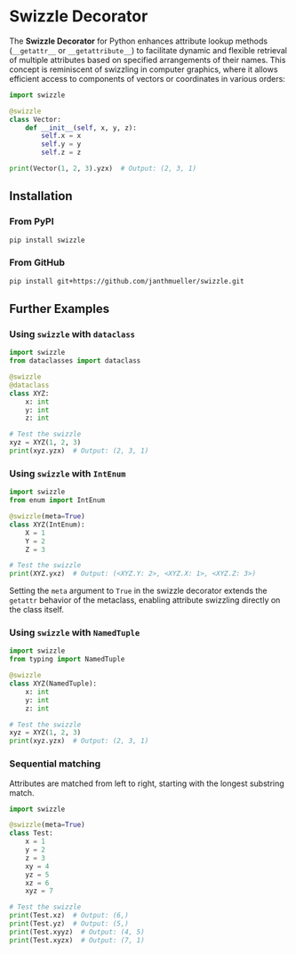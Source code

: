 # Swizzle Decorator

The **Swizzle Decorator** for Python enhances attribute lookup methods (`__getattr__` or `__getattribute__`) to facilitate dynamic and flexible retrieval of multiple attributes based on specified arrangements of their names. This concept is reminiscent of swizzling in computer graphics, where it allows efficient access to components of vectors or coordinates in various orders:

```python
import swizzle

@swizzle
class Vector:
    def __init__(self, x, y, z):
        self.x = x
        self.y = y
        self.z = z

print(Vector(1, 2, 3).yzx)  # Output: (2, 3, 1)
```

## Installation
### From PyPI
```bash
pip install swizzle
```
### From GitHub
```bash
pip install git+https://github.com/janthmueller/swizzle.git
```

## Further Examples

### Using `swizzle` with `dataclass`

```python
import swizzle
from dataclasses import dataclass

@swizzle
@dataclass
class XYZ:
    x: int
    y: int
    z: int

# Test the swizzle
xyz = XYZ(1, 2, 3)
print(xyz.yzx)  # Output: (2, 3, 1)
```

### Using `swizzle` with `IntEnum`

```python
import swizzle
from enum import IntEnum

@swizzle(meta=True)
class XYZ(IntEnum):
    X = 1
    Y = 2
    Z = 3

# Test the swizzle
print(XYZ.yxz)  # Output: (<XYZ.Y: 2>, <XYZ.X: 1>, <XYZ.Z: 3>)
```
Setting the `meta` argument to `True` in the swizzle decorator extends the `getattr` behavior of the metaclass, enabling attribute swizzling directly on the class itself.

### Using `swizzle` with `NamedTuple`

```python
import swizzle
from typing import NamedTuple

@swizzle
class XYZ(NamedTuple):
    x: int
    y: int
    z: int

# Test the swizzle
xyz = XYZ(1, 2, 3)
print(xyz.yzx)  # Output: (2, 3, 1)
```


### Sequential matching 
Attributes are matched from left to right, starting with the longest substring match. 
```python
import swizzle

@swizzle(meta=True)
class Test:
    x = 1
    y = 2
    z = 3
    xy = 4
    yz = 5
    xz = 6
    xyz = 7

# Test the swizzle
print(Test.xz)  # Output: (6,)
print(Test.yz)  # Output: (5,)
print(Test.xyyz)  # Output: (4, 5)
print(Test.xyzx)  # Output: (7, 1)
```

